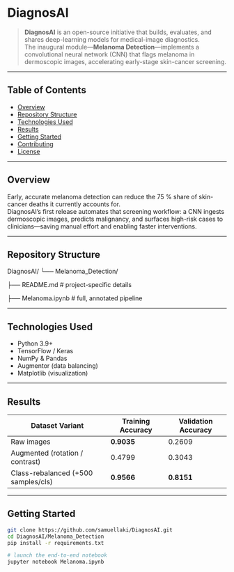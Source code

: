 # DiagnosAI  
> **DiagnosAI** is an open-source initiative that builds, evaluates, and shares deep-learning models for medical-image diagnostics.  
> The inaugural module—**Melanoma Detection**—implements a convolutional neural network (CNN) that flags melanoma in dermoscopic images, accelerating early-stage skin-cancer screening.

---

## Table of Contents
* [Overview](#overview)
* [Repository Structure](#repository-structure)
* [Technologies Used](#technologies-used)
* [Results](#results)
* [Getting Started](#getting-started)
* [Contributing](#contributing)
* [License](#license)

---

## Overview
Early, accurate melanoma detection can reduce the 75 % share of skin-cancer deaths it currently accounts for.  
DiagnosAI’s first release automates that screening workflow: a CNN ingests dermoscopic images, predicts malignancy, and surfaces high-risk cases to clinicians—saving manual effort and enabling faster interventions.

---

## Repository Structure
DiagnosAI/
└── Melanoma_Detection/

├── README.md # project-specific details

├── Melanoma.ipynb # full, annotated pipeline


---

## Technologies Used
- Python 3.9+
- TensorFlow / Keras
- NumPy & Pandas
- Augmentor (data balancing)
- Matplotlib (visualization)

---

## Results
| Dataset Variant                    | Training Accuracy | Validation Accuracy |
|------------------------------------|------------------|---------------------|
| Raw images                         | **0.9035**       | 0.2609              |
| Augmented (rotation / contrast)    | 0.4799           | 0.3043              |
| Class-rebalanced (+500 samples/cls)| **0.9566**       | **0.8151**          |

---

## Getting Started
```bash
git clone https://github.com/samuellaki/DiagnosAI.git
cd DiagnosAI/Melanoma_Detection
pip install -r requirements.txt

# launch the end-to-end notebook
jupyter notebook Melanoma.ipynb
